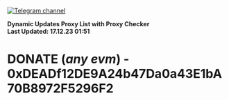[![Telegram channel](https://img.shields.io/endpoint?url=https://runkit.io/damiankrawczyk/telegram-badge/branches/master?url=https://t.me/n4z4v0d)](https://t.me/n4z4v0d) 

**Dynamic Updates Proxy List with Proxy Checker**  
**Last Updated: 17.12.23 01:51**

# DONATE (_any evm_) - 0xDEADf12DE9A24b47Da0a43E1bA70B8972F5296F2
